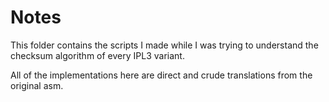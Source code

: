 # Notes

This folder contains the scripts I made while I was trying to understand the checksum algorithm of every IPL3 variant.

All of the implementations here are direct and crude translations from the original asm.
